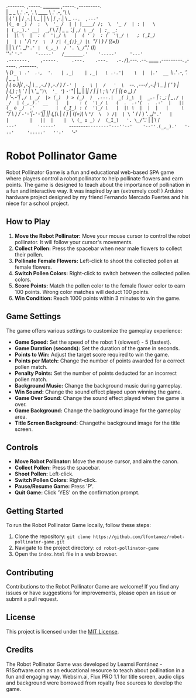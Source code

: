.-------.       ,-----.    _______      ,-----. ,---------.                                               
|  _ _   \    .'  .-,  '. \  ____  \  .'  .-,  '\          \                                              
| ( ' )  |   / ,-.|  \ _ \| |    \ | / ,-.|  \ _ `--.  ,---'                                              
|(_ o _) /  ;  \  '_ /  | | |____/ /;  \  '_ /  | : |   \                                                 
| (_,_).' __|  _`,/ \ _/  |   _ _ '.|  _`,/ \ _/  | :_ _:                                                 
|  |\ \  |  : (  '\_/ \   |  ( ' )  : (  '\_/ \   ; (_I_)                                                 
|  | \ `'   /\ `"/  \  ) /| (_{;}_) |\ `"/  \  ) / (_(=)_)                                                
|  |  \    /  '. \_/``".' |  (_,_)  / '. \_/``".'   (_I_)                                                 
''-'   `'-'     '-----'   /_______.'    '-----'     '---'                                                 
.-------.    ,-----.     .---.    .---.   .-./`),---.   .--.  ____  ,---------.   ,-----.   .-------.     
\  _(`)_ \ .'  .-,  '.   | ,_|    | ,_|   \ .-.'|    \  |  |.'  __ `\          \.'  .-,  '. |  _ _   \    
| (_ o._)|/ ,-.|  \ _ \,-./  )  ,-./  )   / `-' |  ,  \ |  /   '  \  `--.  ,---/ ,-.|  \ _ \| ( ' )  |    
|  (_,_) ;  \  '_ /  | \  '_ '`)\  '_ '`)  `-'`"|  |\_ \|  |___|  /  |  |   \ ;  \  '_ /  | |(_ o _) /    
|   '-.-'|  _`,/ \ _/  |> (_)  ) > (_)  )  .---.|  _( )_\  |  _.-`   |  :_ _: |  _`,/ \ _/  | (_,_).' __  
|   |    : (  '\_/ \   (  .  .-'(  .  .-'  |   || (_ o _)  .'   _    |  (_I_) : (  '\_/ \   |  |\ \  |  | 
|   |     \ `"/  \  ) / `-'`-'|__`-'`-'|___|   ||  (_,_)\  |  _( )_  | (_(=)_) \ `"/  \  ) /|  | \ `'   / 
/   )      '. \_/``".'   |        |        |   ||  |    |  \ (_ o _) /  (_I_)   '. \_/``".' |  |  \    /  
`---'        '-----'     `--------`--------'---''--'    '--''.(_,_).'   '---'     '-----'   ''-'   `'-'   
                                                                                                          

# Robot Pollinator Game

Robot Pollinator Game is a fun and educational web-based SPA game where players control a robot pollinator to help pollinate flowers and earn points. The game is designed to teach about the importance of pollination in a fun and interactive way.
It was inspired by an (extremely cool! ) Arduino hardware project designed by my friend Fernando Mercado Fuertes and his niece for a school project.

## How to Play

1. **Move the Robot Pollinator:** Move your mouse cursor to control the robot pollinator. It will follow your cursor's movements.
2. **Collect Pollen:** Press the spacebar when near male flowers to collect their pollen.
3. **Pollinate Female Flowers:** Left-click to shoot the collected pollen at female flowers.
4. **Switch Pollen Colors:** Right-click to switch between the collected pollen colors.
5. **Score Points:** Match the pollen color to the female flower color to earn 100 points. Wrong color matches will deduct 100 points.
6. **Win Condition:** Reach 1000 points within 3 minutes to win the game.

## Game Settings

The game offers various settings to customize the gameplay experience:

- **Game Speed:** Set the speed of the robot 1 (slowest) - 5 (fastest).
- **Game Duration (seconds):** Set the duration of the game in seconds.
- **Points to Win:** Adjust the target score required to win the game.
- **Points per Match:** Change the number of points awarded for a correct pollen match.
- **Penalty Points:** Set the number of points deducted for an incorrect pollen match.
- **Background Music:** Change the background music during gameplay.
- **Win Sound:** Change the sound effect played upon winning the game.
- **Game Over Sound:** Change the sound effect played when the game is over.
- **Game Background:** Change the background image for the gameplay area.
- **Title Screen Background:** Changethe background image for the title screen.

## Controls

- **Move Robot Pollinator:** Move the mouse cursor, and aim the canon.
- **Collect Pollen:** Press the spacebar.
- **Shoot Pollen:** Left-click.
- **Switch Pollen Colors:** Right-click.
- **Pause/Resume Game:** Press 'P'.
- **Quit Game:** Click 'YES' on the confirmation prompt.

## Getting Started

To run the Robot Pollinator Game locally, follow these steps:

1. Clone the repository: `git clone https://github.com/lfontanez/robot-pollinator-game.git`
2. Navigate to the project directory: `cd robot-pollinator-game`
3. Open the `index.html` file in a web browser.

## Contributing

Contributions to the Robot Pollinator Game are welcome! If you find any issues or have suggestions for improvements, please open an issue or submit a pull request.

## License

This project is licensed under the [MIT License](LICENSE).

## Credits

The Robot Pollinator Game was developed by Leamsi Fontánez - R1Software.com as an educational resource to teach about pollination in a fun and engaging way.
Websim.ai, Flux PRO 1.1 for title screen, audio clips and background were borrowed from royalty free sources to develop the game.